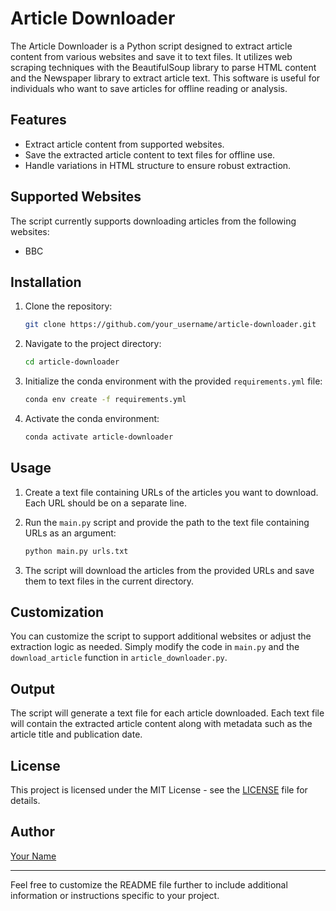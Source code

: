 # Article Downloader

The Article Downloader is a Python script designed to extract article content from various websites and save it to text files. It utilizes web scraping techniques with the BeautifulSoup library to parse HTML content and the Newspaper library to extract article text. This software is useful for individuals who want to save articles for offline reading or analysis.

## Features

- Extract article content from supported websites.
- Save the extracted article content to text files for offline use.
- Handle variations in HTML structure to ensure robust extraction.

## Supported Websites

The script currently supports downloading articles from the following websites:

- BBC


## Installation

1. Clone the repository:

    ```bash
    git clone https://github.com/your_username/article-downloader.git
    ```

2. Navigate to the project directory:

    ```bash
    cd article-downloader
    ```

3. Initialize the conda environment with the provided `requirements.yml` file:

    ```bash
    conda env create -f requirements.yml
    ```

4. Activate the conda environment:

    ```bash
    conda activate article-downloader
    ```

## Usage

1. Create a text file containing URLs of the articles you want to download. Each URL should be on a separate line.

2. Run the `main.py` script and provide the path to the text file containing URLs as an argument:

    ```bash
    python main.py urls.txt
    ```

3. The script will download the articles from the provided URLs and save them to text files in the current directory.

## Customization

You can customize the script to support additional websites or adjust the extraction logic as needed. Simply modify the code in `main.py` and the `download_article` function in `article_downloader.py`.

## Output

The script will generate a text file for each article downloaded. Each text file will contain the extracted article content along with metadata such as the article title and publication date.

## License

This project is licensed under the MIT License - see the [LICENSE](LICENSE) file for details.

## Author

[Your Name](https://github.com/your_username)

---

Feel free to customize the README file further to include additional information or instructions specific to your project.
